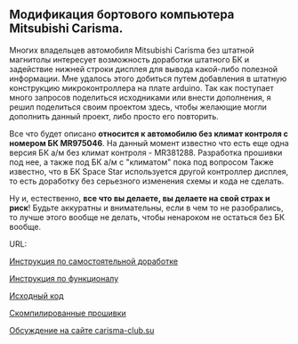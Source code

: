 Модификация бортового компьютера Mitsubishi Carisma.
-------------------------
  Многих владельцев автомобиля Mitsubishi Cаrisma без штатной магнитолы интересует возможность доработки штатного БК и задействие нижней строки дисплея для вывода какой-либо полезной информации. Мне удалось этого добиться путем добавления в штатную конструкцию микроконтроллера на плате arduino. Так как поступает много запросов поделиться исходниками или внести дополнения, я решил поделиться своим проектом здесь, чтобы желающие могли дополнить данный проект, либо просто его повторить.

  Все что будет описано **относится к автомобилю без климат контроля с номером БК MR975046**. На данный момент известно что есть еще одна версия БК а/м без климат контроля - MR381288. Разработка прошивки под нее, а также под БК а/м с "климатом" пока под вопросом
Также известно, что в БК Space Star используется другой контроллер дисплея, то есть доработку без серьезного изменения схемы и кода не сделать.

Ну и, естественно, **все что вы делаете, вы делаете на свой страх и риск**! Будьте аккуратны и внимательны, если в чем то не разобрались, то лучше этого вообще не делать, чтобы ненароком не остаться без БК вообще.

  URL:

[Инструкция по самостоятельной доработке](https://github.com/miheych/carisma_bk/blob/master/Docs/Hardware%20guide.md)

[Инструкция по функционалу](https://github.com/miheych/carisma_bk/blob/master/Docs/Users%20manual.md)

[Исходный код](https://github.com/miheych/carisma_bk/blob/master/Source/bkRomV9.23_b017.ino)

[Скомпилированные прошивки](https://github.com/miheych/carisma_bk/tree/master/Hex)

[Обсуждение на сайте carisma-club.su](http://carisma-club.su/index.php?showtopic=2685)
